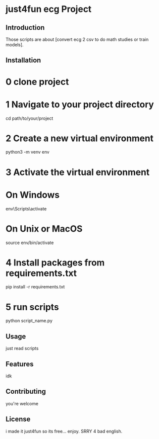 # just4fun ecg Project

## Introduction

Those scripts are about [convert ecg 2 csv to do math studies or train models].

## Installation

# 0 clone project

# 1 Navigate to your project directory
cd path/to/your/project

# 2 Create a new virtual environment
python3 -m venv env

# 3 Activate the virtual environment
# On Windows
env\Scripts\activate

# On Unix or MacOS
source env/bin/activate

# 4 Install packages from requirements.txt
pip install -r requirements.txt

# 5 run scripts
python script_name.py

## Usage

just read scripts

## Features

idk

## Contributing

you're welcome

## License

i made it just4fun so its free... enjoy. SRRY 4 bad english.